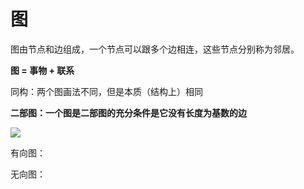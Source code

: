 # 图

图由节点和边组成，一个节点可以跟多个边相连，这些节点分别称为邻居。

**图 = 事物 + 联系**

同构：两个图画法不同，但是本质（结构上）相同

**二部图：一个图是二部图的充分条件是它没有长度为基数的边**

![](https://timgsa.baidu.com/timg?image&quality=80&size=b9999_10000&sec=1505577435385&di=d2cfcf95991ab69943c10db08ef7b00c&imgtype=0&src=http%3A%2F%2Fimg.phperz.com%2Fdata%2Fimg%2F20160426%2F1461677048_1557.png)

有向图：

无向图：

